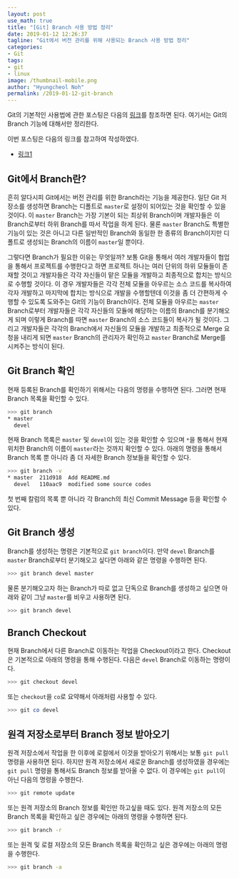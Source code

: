 ```yaml
---
layout: post
use_math: true
title: "[Git] Branch 사용 방법 정리"
date: 2019-01-12 12:26:37
tagline: "Git에서 버전 관리를 위해 사용되는 Branch 사용 방법 정리"
categories:
- Git
tags:
- git
- linux
image: /thumbnail-mobile.png
author: "Hyungcheol Noh"
permalink: /2019-01-12-git-branch
---
```


Git의 기본적인 사용법에 관한 포스팅은 다음의 [링크](https://hcnoh.github.io/2018-08-20-git-basic-usage)를 참조하면 된다. 여기서는 Git의 Branch 기능에 대해서만 정리한다.

이번 포스팅은 다음의 링크를 참고하여 작성하였다.
- [링크1](https://mylko72.gitbooks.io/git/content/branch/checkout.html)

## Git에서 Branch란?
흔히 알다시피 Git에서는 버전 관리를 위한 Branch라는 기능을 제공한다. 일단 Git 저장소를 생성하면 Branch는 디폴트로 `master`로 설정이 되어있는 것을 확인할 수 있을 것이다. 이 `master` Branch는 가장 기본이 되는 최상위 Branch이며 개발자들은 이 Branch로부터 하위 Branch를 따서 작업을 하게 된다. 물론 `master` Branch도 특별한 기능이 있는 것은 아니고 다른 일반적인 Branch와 동일한 한 종류의 Branch이지만 디폴트로 생성되는 Branch의 이름이 `master`일 뿐이다.

그렇다면 Branch가 필요한 이유는 무엇일까? 보통 Git을 통해서 여러 개발자들이 협업을 통해서 프로젝트를 수행한다고 하면 프로젝트 하나는 여러 단위의 하위 모듈들이 존재할 것이고 개발자들은 각각 자신들이 맡은 모듈을 개발하고 최종적으로 합치는 방식으로 수행할 것이다. 이 경우 개발자들은 각각 전체 모듈을 아우르는 소스 코드를 복사하여 각자 개발하고 마지막에 합치는 방식으로 개발을 수행할텐데 이것을 좀 더 간편하게 수행할 수 있도록 도와주는 Git의 기능이 Branch이다. 전체 모듈을 아우르는 `master` Branch로부터 개발자들은 각각 자신들의 모듈에 해당하는 이름의 Branch를 분기해오게 되며 이렇게 Branch를 따면 `master` Branch의 소스 코드들이 복사가 될 것이다. 그리고 개발자들은 각각의 Branch에서 자신들의 모듈을 개발하고 최종적으로 Merge 요청을 내리게 되면 `master` Branch의 관리자가 확인하고 `master` Branch로 Merge를 시켜주는 방식이 된다.

## Git Branch 확인
현재 등록된 Branch를 확인하기 위해서는 다음의 명령을 수행하면 된다. 그러면 현재 Branch 목록을 확인할 수 있다.

```bash
>>> git branch
* master
  devel
```
현재 Branch 목록은 `master` 및 `devel`이 있는 것을 확인할 수 있으며 `*`을 통해서 현재 위치한 Branch의 이름이 `master`라는 것까지 확인할 수 있다. 아래의 명령을 통해서 Branch 목록 뿐 아니라 좀 더 자세한 Branch 정보들을 확인할 수 있다.

```bash
>>> git branch -v
* master  211d918  Add README.md
  devel   110aac9  modified some source codes
```

첫 번째 칼럼의 목록 뿐 아니라 각 Branch의 최신 Commit Message 등을 확인할 수 있다.

## Git Branch 생성
Branch를 생성하는 명령은 기본적으로 `git branch`이다. 만약 `devel` Branch를 `master` Branch로부터 분기해오고 싶다면 아래와 같은 명령을 수행하면 된다.

```bash
>>> git branch devel master
```

물론 분기해오고자 하는 Branch가 따로 없고 단독으로 Branch를 생성하고 싶으면 아래와 같이 그냥 `master`를 비우고 사용하면 된다.

```bash
>>> git branch devel
```

## Branch Checkout
현재 Branch에서 다른 Branch로 이동하는 작업을 Checkout이라고 한다. Checkout은 기본적으로 아래의 명령을 통해 수행된다. 다음은 `devel` Branch로 이동하는 명령이다.

```bash
>>> git checkout devel
```

또는 `checkout`을 `co`로 요약해서 아래처럼 사용할 수 있다.

```bash
>>> git co devel
```

## 원격 저장소로부터 Branch 정보 받아오기
원격 저장소에서 작업을 한 이후에 로컬에서 이것을 받아오기 위해서는 보통 `git pull` 명령을 사용하면 된다. 하지만 원격 저장소에서 새로운 Branch를 생성하였을 경우에는 `git pull` 명령을 통해서도 Branch 정보를 받아올 수 없다. 이 경우에는 `git pull`이 아닌 다음의 명령을 수행한다.

```bash
>>> git remote update
```

또는 원격 저장소의 Branch 정보를 확인만 하고싶을 때도 있다. 원격 저장소의 모든 Branch 목록을 확인하고 싶은 경우에는 아래의 명령을 수행하면 된다.

```bash
>>> git branch -r
```

또는 원격 및 로컬 저장소의 모든 Branch 목록을 확인하고 싶은 경우에는 아래의 명령을 수행한다.

```bash
>>> git branch -a
```

